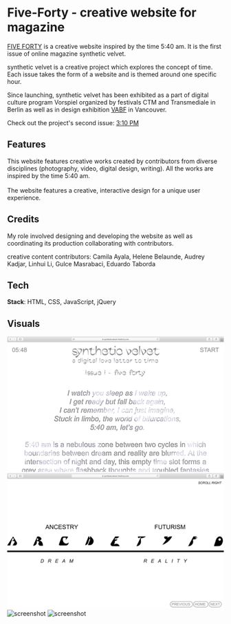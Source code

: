 # Five-Forty - creative website for magazine

[FIVE FORTY](https://www.syntheticvelvet-fiveforty.com/) is a creative website inspired by the time 5:40 am. It is the first issue of online magazine synthetic velvet.

synthetic velvet is a creative project which explores the concept of time. Each issue takes the form of a website and is themed around one specific hour.

Since launching, synthetic velvet has been exhibited as a part of digital culture program Vorspiel organized by festivals CTM and Transmediale in Berlin as well as in design exhibition [VABF](http://vancouverartbookfair.com/19/about/) in Vancouver.

Check out the project's second issue: [3:10 PM ](https://www.syntheticvelvet-threeten.com/)<br />

## Features

This website features creative works created by contributors from diverse disciplines (photography, video, digital design, writing). All the works are inspired by the time 5:40 am. <br /><br />
The website features a creative, interactive design for a unique user experience.

## Credits

My role involved designing and developing the website as well as coordinating its production collaborating with contributors. <br />

creative content contributors: Camila Ayala, Helene Belaunde, Audrey Kadjar, Linhui Li, Gulce Masrabaci, Eduardo Taborda

## Tech

**Stack**: HTML, CSS, JavaScript, jQuery <br />

## Visuals

![screenshot](screenshot_1.png)
![screenshot](screenshot_2.png)
![screenshot](screenshot_3.png)
![screenshot](screenshot_4.png)
